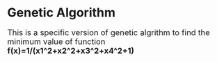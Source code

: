 # Genetic Algorithm
<font size="4">This is a specific version of genetic algrithm to find the minimum value of function **f(x)=1/(x1^2+x2^2+x3^2+x4^2+1)**</font><br /> 
